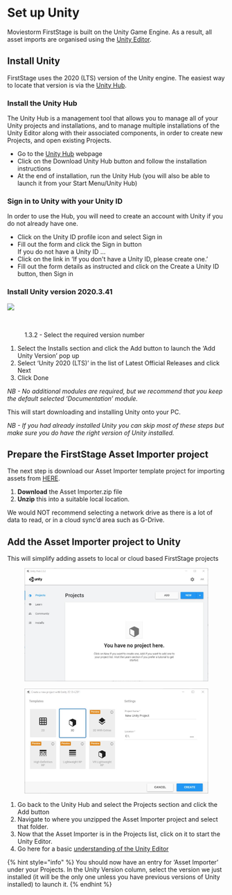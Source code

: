 # Set up Unity

Moviestorm FirstStage is built on the Unity Game Engine. As a result, all asset imports are organised using the [Unity Editor](https://docs.unity3d.com/Manual/UsingTheEditor.html).

## Install Unity

FirstStage uses the 2020 (LTS) version of the Unity engine. The easiest way to locate that version is via the [Unity Hub](https://unity3d.com/get-unity/download).

### Install the Unity Hub

The Unity Hub is a management tool that allows you to manage all of your Unity projects and installations, and to manage multiple installations of the Unity Editor along with their associated components, in order to create new Projects, and open existing Projects.

* Go to the [Unity Hub](https://unity3d.com/get-unity/download) webpage
* Click on the Download Unity Hub button and follow the installation instructions
* At the end of installation, run the Unity Hub (you will also be able to launch it from your Start Menu/Unity Hub)

### Sign in to Unity with your Unity ID

In order to use the Hub, you will need to create an account with Unity if you do not already have one.

* Click on the Unity ID profile icon and select Sign in
* Fill out the form and click the Sign in button\
  If you do not have a Unity ID …
* Click on the link in ‘If you don't have a Unity ID, please create one.’
* Fill out the form details as instructed and click on the Create a Unity ID button, then Sign in

### Install Unity version 2020.3.41

![](https://firststage.moviestorm.co.uk/wp-content/uploads/2020/10/Unity-Hub-New-Install-1.jpg)

<figure><img src="https://firststage.moviestorm.co.uk/wp-content/uploads/2020/10/Unity-Hub-New-Install-2.jpg" alt=""><figcaption><p>1.3.2 - Select the required version number</p></figcaption></figure>

1. Select the Installs section and click the Add button to launch the ‘Add Unity Version’ pop up
2. Select ‘Unity 2020 (LTS)’ in the list of Latest Official Releases and click Next
3. Click Done

_NB - No additional modules are required, but we recommend that you keep the default selected ‘Documentation’ module._

This will start downloading and installing Unity onto your PC.

_NB - If you had already installed Unity you can skip most of these steps but make sure you do have the right version of Unity installed._

## Prepare the FirstStage Asset Importer project

The next step is download our Asset Importer template project for importing assets from [HERE](https://firststage.s3.eu-central-1.amazonaws.com/Asset+Importer.zip).

1. **Download** the Asset Importer.zip file
2. **Unzip** this into a suitable local location.

We would NOT recommend selecting a network drive as there is a lot of data to read, or in a cloud sync’d area such as G-Drive.

## Add the Asset Importer project to Unity

This will simplify adding assets to local or cloud based FirstStage projects

<figure><img src="../.gitbook/assets/image (9).png" alt=""><figcaption></figcaption></figure>

<figure><img src="../.gitbook/assets/image (12).png" alt=""><figcaption></figcaption></figure>

1. Go back to the Unity Hub and select the Projects section and click the Add button
2. Navigate to where you unzipped the Asset Importer project and select that folder.
3. Now that the Asset Importer is in the Projects list, click on it to start the Unity Editor.
4. Go here for a basic [understanding of the Unity Editor](https://firststage.moviestorm.co.uk/knowledgebase/unity-basics/)

{% hint style="info" %}
You should now have an entry for ‘Asset Importer’ under your Projects. In the Unity Version column, select the version we just installed (it will be the only one unless you have previous versions of Unity installed) to launch it.
{% endhint %}
